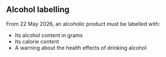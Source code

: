 ##  Alcohol labelling

From 22 May 2026, an alcoholic product must be labelled with:

  * Its alcohol content in grams 
  * Its calorie content 
  * A warning about the health effects of drinking alcohol 

